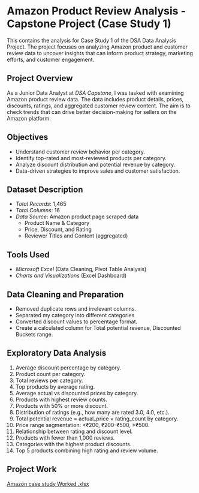 # Amazon Product Review Analysis - Capstone Project (Case Study 1)
This  contains the analysis for Case Study 1 of the DSA Data Analysis Project. The project focuses on analyzing Amazon product and customer review data to uncover insights that can inform product strategy, marketing efforts, and customer engagement.

##  Project Overview
As a Junior Data Analyst at *DSA Capstone*, I was tasked with examining Amazon product review data. The data includes product details, prices, discounts, ratings, and aggregated customer review content. The aim is to check trends that can drive better decision-making for sellers on the Amazon platform.

##  Objectives
- Understand customer review behavior per category.
- Identify top-rated and most-reviewed products per category.
- Analyze discount distribution and potential revenue by category.
- Data-driven strategies to improve sales and customer satisfaction.

##  Dataset Description
- *Total Records*: 1,465
- *Total Columns*: 16
- *Data Source*: Amazon product page scraped data
  - Product Name & Category
  - Price, Discount, and Rating
  - Reviewer Titles and Content (aggregated)

##  Tools Used
- *Microsoft Excel* (Data Cleaning, Pivot Table Analysis)
- *Charts and Visualizations* (Excel Dashboard)

##  Data Cleaning and Preparation

- Removed duplicate rows and irrelevant columns.
- Separated my category into different categories
- Converted discount values to percentage format.
- Create a calculated column for Total potential revenue, Discounted Buckets range.
  
## Exploratory Data Analysis 

1. Average discount percentage by category.
2. Product count per category.
3. Total reviews per category.
4. Top products by average rating.
5. Average actual vs discounted prices by category.
6. Products with highest review counts.
7. Products with 50% or more discount.
8. Distribution of ratings (e.g., how many are rated 3.0, 4.0, etc.).
9. Total potential revenue = actual_price × rating_count by category.
10. Price range segmentation: <₹200, ₹200–₹500, >₹500.
11. Relationship between rating and discount level.
12. Products with fewer than 1,000 reviews.
13. Categories with the highest product discounts.
14. Top 5 products combining high rating and review volume.

 ## Project Work
[Amazon case study Worked .xlsx](https://github.com/user-attachments/files/21059165/Amazon.case.study.Worked.xlsx)

